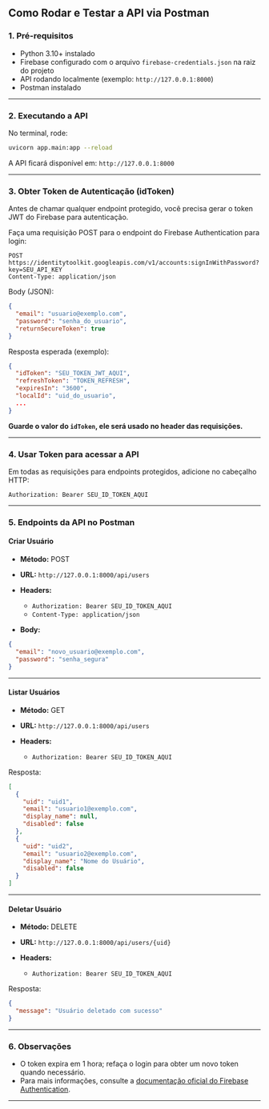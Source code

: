 
## Como Rodar e Testar a API via Postman

### 1. Pré-requisitos

* Python 3.10+ instalado
* Firebase configurado com o arquivo `firebase-credentials.json` na raiz do projeto
* API rodando localmente (exemplo: `http://127.0.0.1:8000`)
* Postman instalado

---

### 2. Executando a API

No terminal, rode:

```bash
uvicorn app.main:app --reload
```

A API ficará disponível em:
`http://127.0.0.1:8000`

---

### 3. Obter Token de Autenticação (idToken)

Antes de chamar qualquer endpoint protegido, você precisa gerar o token JWT do Firebase para autenticação.

Faça uma requisição POST para o endpoint do Firebase Authentication para login:

```
POST https://identitytoolkit.googleapis.com/v1/accounts:signInWithPassword?key=SEU_API_KEY
Content-Type: application/json
```

Body (JSON):

```json
{
  "email": "usuario@exemplo.com",
  "password": "senha_do_usuario",
  "returnSecureToken": true
}
```

Resposta esperada (exemplo):

```json
{
  "idToken": "SEU_TOKEN_JWT_AQUI",
  "refreshToken": "TOKEN_REFRESH",
  "expiresIn": "3600",
  "localId": "uid_do_usuario",
  ...
}
```

**Guarde o valor do `idToken`, ele será usado no header das requisições.**

---

### 4. Usar Token para acessar a API

Em todas as requisições para endpoints protegidos, adicione no cabeçalho HTTP:

```
Authorization: Bearer SEU_ID_TOKEN_AQUI
```

---

### 5. Endpoints da API no Postman

#### Criar Usuário

* **Método:** POST
* **URL:** `http://127.0.0.1:8000/api/users`
* **Headers:**

  * `Authorization: Bearer SEU_ID_TOKEN_AQUI`
  * `Content-Type: application/json`
* **Body:**

```json
{
  "email": "novo_usuario@exemplo.com",
  "password": "senha_segura"
}
```

---

#### Listar Usuários

* **Método:** GET
* **URL:** `http://127.0.0.1:8000/api/users`
* **Headers:**

  * `Authorization: Bearer SEU_ID_TOKEN_AQUI`

Resposta:

```json
[
  {
    "uid": "uid1",
    "email": "usuario1@exemplo.com",
    "display_name": null,
    "disabled": false
  },
  {
    "uid": "uid2",
    "email": "usuario2@exemplo.com",
    "display_name": "Nome do Usuário",
    "disabled": false
  }
]
```

---

#### Deletar Usuário

* **Método:** DELETE
* **URL:** `http://127.0.0.1:8000/api/users/{uid}`
* **Headers:**

  * `Authorization: Bearer SEU_ID_TOKEN_AQUI`

Resposta:

```json
{
  "message": "Usuário deletado com sucesso"
}
```

---

### 6. Observações

* O token expira em 1 hora; refaça o login para obter um novo token quando necessário.
* Para mais informações, consulte a [documentação oficial do Firebase Authentication](https://firebase.google.com/docs/auth/rest).

---
